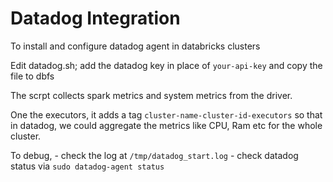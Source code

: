 # Datadog Integration


To install and configure datadog agent in databricks clusters

Edit datadog.sh; add the datadog key in place of `your-api-key` and copy the file to dbfs

The scrpt collects spark metrics and system metrics from the driver.

One the executors, it adds a tag `cluster-name-cluster-id-executors` so that in datadog, we could aggregate the metrics like CPU, Ram etc for the whole cluster.

To debug, 
	- check the log at `/tmp/datadog_start.log`
	- check datadog status via `sudo datadog-agent status`

